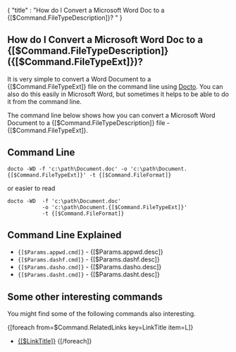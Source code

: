 {
    "title" : "How do I Convert a Microsoft Word Doc to a {[$Command.FileTypeDescription]}? " 
}

How do I Convert a Microsoft Word Doc to a {[$Command.FileTypeDescription]} ({[$Command.FileTypeExt]})?         
-

It is very simple to convert a Word Document to a {[$Command.FileTypeExt]} file  on the command line using [Docto](https://github.com/tobya/docto). You can also do this easily in Microsoft Word, but sometimes it helps to be able to do it from the command line.  

The command line below shows how you can convert a Microsoft Word Document to a {[$Command.FileTypeDescription]} file - {[$Command.FileTypeExt]}.

Command Line 
-

 ````
 docto -WD -f 'c:\path\Document.doc' -o 'c:\path\Document.{[$Command.FileTypeExt]}' -t {[$Command.FileFormat]}
 ````
 or easier to read
 ````
 docto -WD  -f 'c:\path\Document.doc' 
            -o 'c:\path\Document.{[$Command.FileTypeExt]}' 
            -t {[$Command.FileFormat]}
 ````

Command Line Explained 
-

 - `{[$Params.appwd.cmd]}` -  {[$Params.appwd.desc]}
 - `{[$Params.dashf.cmd]}` -  {[$Params.dashf.desc]} 
 - `{[$Params.dasho.cmd]}` -  {[$Params.dasho.desc]}
 - `{[$Params.dasht.cmd]}` -  {[$Params.dasht.desc]}




Some other interesting commands
-

You might find some of the following commands also interesting.

{[foreach from=$Command.RelatedLinks key=LinkTitle item=L]}
 - [{[$LinkTitle]}]({[$L]})
{[/foreach]}    

